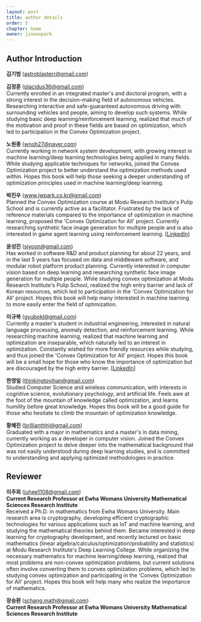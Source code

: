 ```yaml
---
layout: post
title: author details
order: 5
chapter: home
owner: jinwoopark
---
```


## Author Introduction
**김기범** (astroblasterr@gmail.com)<br>

**김정훈** (placidus36@gmail.com)<br>
Currently enrolled in an integrated master's and doctoral program, with a strong interest in the decision-making field of autonomous vehicles. Researching interactive and safe-guaranteed autonomous driving with surrounding vehicles and people, aiming to develop such systems. While studying basic deep learning/reinforcement learning, realized that much of the motivation and proof in these fields are based on optimization, which led to participation in the Convex Optimization project.

**노원종** (wnoh27@naver.com)<br>
Currently working in network system development, with growing interest in machine learning/deep learning technologies being applied in many fields. While studying applicable techniques for networks, joined the Convex Optimization project to better understand the optimization methods used within. Hopes this book will help those seeking a deeper understanding of optimization principles used in machine learning/deep learning.

**박진우** (www.jwpark.co.kr@gmail.com)<br>
Planned the Convex Optimization course at Modu Research Institute's Pulip School and is currently active as a facilitator. Frustrated by the lack of reference materials compared to the importance of optimization in machine learning, proposed the 'Convex Optimization for All' project. Currently researching synthetic face image generation for multiple people and is also interested in game agent learning using reinforcement learning. [[LinkedIn](https://www.linkedin.com/in/curt-park/)]

**윤성진** (sjyoon@gmail.com)<br>
Has worked in software R&D and product planning for about 22 years, and in the last 5 years has focused on data and middleware software, and modular robot platform product planning. Currently interested in computer vision based on deep learning and researching synthetic face image generation for multiple people. While studying convex optimization at Modu Research Institute's Pulip School, realized the high entry barrier and lack of Korean resources, which led to participation in the 'Convex Optimization for All' project. Hopes this book will help many interested in machine learning to more easily enter the field of optimization.

**이규복** (gyubokl@gmail.com)<br>
Currently a master's student in industrial engineering, interested in natural language processing, anomaly detection, and reinforcement learning. While researching machine learning, realized that machine learning and optimization are inseparable, which naturally led to an interest in optimization. Constantly wished for more friendly resources while studying, and thus joined the 'Convex Optimization for All' project. Hopes this book will be a small hope for those who know the importance of optimization but are discouraged by the high entry barrier. [[LinkedIn](https://www.linkedin.com/in/gyuboklee/)]

**한영일** (thinkingtoyihan@gmail.com)<br>
Studied Computer Science and wireless communication, with interests in cognitive science, evolutionary psychology, and artificial life. Feels awe at the foot of the mountain of knowledge called optimization, and learns humility before great knowledge. Hopes this book will be a good guide for those who hesitate to climb the mountain of optimization knowledge.

**황혜진** (brillianthhj@gmail.com)<br>
Graduated with a major in mathematics and a master's in data mining, currently working as a developer in computer vision. Joined the Convex Optimization project to delve deeper into the mathematical background that was not easily understood during deep learning studies, and is committed to understanding and applying optimized methodologies in practice.

## Reviewer
**이주희** (juhee1108@gmail.com)<br>
**Current Research Professor at Ewha Womans University Mathematical Sciences Research Institute**<br>
Received a Ph.D. in mathematics from Ewha Womans University. Main research area is cryptography, developing efficient cryptographic technologies for various applications such as IoT and machine learning, and studying the mathematical theories behind them. Became interested in deep learning for cryptography development, and recently lectured on basic mathematics (linear algebra/calculus/optimization/probability and statistics) at Modu Research Institute's Deep Learning College. While organizing the necessary mathematics for machine learning/deep learning, realized that most problems are non-convex optimization problems, but current solutions often involve converting them to convex optimization problems, which led to studying convex optimization and participating in the 'Convex Optimization for All' project. Hopes this book will help many who realize the importance of mathematics.
<br>

**장승환** (schang.math@gmail.com)<br>
**Current Research Professor at Ewha Womans University Mathematical Sciences Research Institute**<br>
